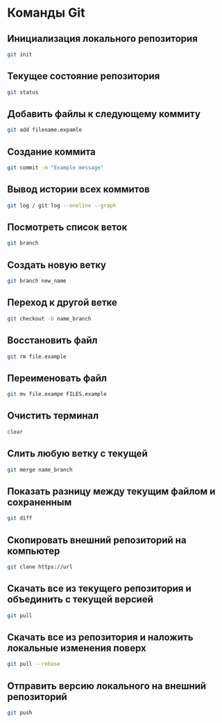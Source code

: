 # Команды Git

## Инициализация локального репозитория

```sh
git init
```

## Текущее состояние репозитория

```sh
git status
```

## Добавить файлы к следующему коммиту

```sh
git add filename.expamle
```

## Создание коммита

```sh
git commit -m "Example message"
```

## Вывод истории всех коммитов

```sh
git log / git log --oneline --graph
```

## Посмотреть список веток

```sh
git branch
```

## Создать новую ветку

```sh
git branch new_name
```

## Переход к другой ветке

```sh
git checkout -b name_branch
```

## Восстановить файл

```sh
git rm file.example
```

## Переименовать файл

```sh
git mv file.exampe FILES.example
```

## Очистить терминал

```sh
clear
```

## Слить любую ветку с текущей

```sh
git merge name_branch
```

## Показать разницу между текущим файлом и сохраненным

```sh
git diff
```

## Скопировать внешний репозиторий на компьютер

```sh
git clone https://url
```

## Скачать все из текущего репозитория и объединить с текущей версией

```sh
git pull
```

## Скачать все из репозитория и наложить локальные изменения поверх

```sh
git pull --rebase
```

## Отправить версию локального на внешний репозиторий

```sh
git push
```